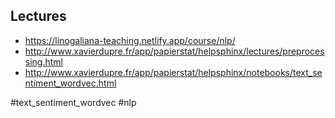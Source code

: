 ## Lectures

- https://linogaliana-teaching.netlify.app/course/nlp/
- http://www.xavierdupre.fr/app/papierstat/helpsphinx/lectures/preprocessing.html
- http://www.xavierdupre.fr/app/papierstat/helpsphinx/notebooks/text_sentiment_wordvec.html

<!-- Keywords -->
#text_sentiment_wordvec #nlp
<!-- /Keywords -->
